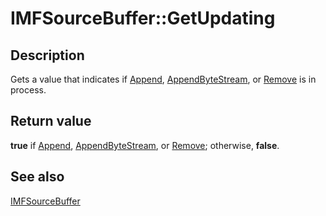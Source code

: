 # IMFSourceBuffer::GetUpdating

## Description

Gets a value that indicates if [Append](https://learn.microsoft.com/windows/desktop/medfound/imfsourcebuffer-append), [AppendByteStream](https://learn.microsoft.com/windows/desktop/api/mfmediaengine/nf-mfmediaengine-imfsourcebuffer-appendbytestream), or [Remove](https://learn.microsoft.com/windows/desktop/medfound/imfsourcebuffer-remove) is in process.

## Return value

**true** if [Append](https://learn.microsoft.com/windows/desktop/medfound/imfsourcebuffer-append), [AppendByteStream](https://learn.microsoft.com/windows/desktop/api/mfmediaengine/nf-mfmediaengine-imfsourcebuffer-appendbytestream), or [Remove](https://learn.microsoft.com/windows/desktop/medfound/imfsourcebuffer-remove); otherwise, **false**.

## See also

[IMFSourceBuffer](https://learn.microsoft.com/windows/desktop/api/mfmediaengine/nn-mfmediaengine-imfsourcebuffer)